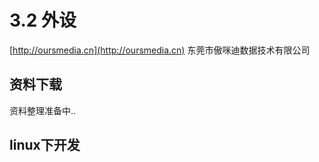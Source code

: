 # 3.2 外设

[http://oursmedia.cn](http://oursmedia.cn) 东莞市傲咪迪数据技术有限公司


## 资料下载

资料整理准备中..
  
## linux下开发

